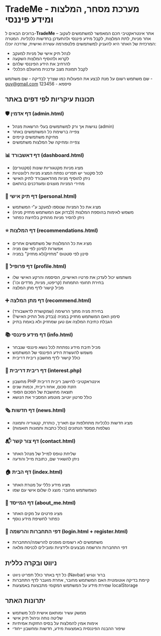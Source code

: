 # TradeMe - מערכת מסחר, המלצות ומידע פיננסי

ברוכים הבאים ל-**TradeMe** – אתר אינטראקטיבי חכם המאפשר למשתמשים לעקוב אחר מניות, לתת המלצות, לקבל מידע פיננסי ולהתעדכן בחדשות כלכליות.
המטרה המרכזית של האתר היא להעניק למשתמשים פלטפורמה עשירה ואישית, שדרכה יוכלו:

* לנהל תיק אישי של מניות למעקב
* לקרוא ולהוסיף המלצות השקעה
* להרחיב את הידע הפיננסי שלהם
* לקבל תמונת מצב עדכנית מהעולם הכלכלי

שם משתמש רשום על מנת לבצע את הפעולות כמו שצריך לבדיקה - 
שם משתמש - guy@gmail.com
סיסמא - 123456

## תכונות עיקריות לפי דפים באתר

### 🛡 דף אדמין (admin.html)

* נגישות אך ורק למשתמשים בעלי הרשאות מנהל (admin)
* צפייה ברשימת כל המשתמשים באתר
* מחיקת משתמשים קיימים
* צפייה ומחיקה של המלצות משתמשים

### 📊 דף דאשבורד (dashboard.html)

* מציג מניות מקטגוריות שונות (סקטורים)
* לכל סקטור יש תפריט נפתח המציג מניות רלוונטיות
* ניתן להוסיף מניות מהדאשבורד לתיק האישי
* מחירי המניות מוצגים ומעודכנים בהתאם

### 📁 דף תיק אישי (personal.html)

* מציג את כל המניות שנוספו למעקב ע"י המשתמש
* משמש לאימות בהוספת המלצות (לבדוק אם המשתמש מחזיק מניה)
* ניתן להסיר מניות מהתיק בלחיצת כפתור

### ⭐ דף המלצות (recommendations.html)

* מציג את כל ההמלצות של משתמשים אחרים
* אפשרות לסינון לפי שם מניה
* סינון לפי סטטוס "מחזיק/לא מחזיק" במניה

### 📝 דף פרופיל (profile.html)

* משתמש יכול לעדכן את פרטיו האישיים, הסיסמה והרקע האישי שלו
* בחירת תחומי התמחות (קריפטו, מניות, מדדים וכו')
* מכיל קישור לדף מתן המלצה

### ➕ דף מתן המלצה (recommend.html)

* בחירת מניה מתוך הרשימה (שמקושרת לדאשבורד)
* סימון האם המשתמש מחזיק במניה (נבדק מול התיק האישי!)
* הגבלת כתיבת המלצה אם טען שמחזיק ולא באמת בתיק

### 📚 דף מידע פיננסי (info.html)

* מכיל תיבת מידע נפתחת לכל נושא פיננסי שנבחר
* משמש להעשרת הידע הפיננסי של המשתמש
* כולל קישור לדף מחשבון ריבית דריבית

### 🧮 דף ריבית דריבית (interest.php)

* מחשבון PHP אינטראקטיבי לחישוב ריבית דריבית
* הזנת סכום, אחוז ריבית, וכמות שנים
* תוצאה מחושבת של הסכום הסופי
* כולל סרטון יוטיוב מוטמע המסביר את הנושא

### 🗞 דף חדשות (news.html)

* מציג חדשות כלכליות מתחלפות עם תאריך, כותרת, קטגוריה ותמונה
* נשלפות ממסד הנתונים (כולל כתבות ותמונות תואמות)

### 📬 דף צור קשר (contact.html)

* שליחת טופס למייל של מנהל האתר
* ניתן להשאיר שם, כתובת מייל והודעה

### 🏠 דף הבית (index.html)

* מציג מידע כללי על מטרת האתר
* כשמשתמש מחובר: מוצג לו שלום אישי עם שמו

### 👤 דף המייסד (about\_me.html)

* מציג פרטים על מקים האתר
* כפתור לחשיפת מידע נוסף

### 🔐 דפי התחברות והרשמה (login.html + register.html)

* משתמשים לא רשומים מופנים להרשמה/התחברות
* דפי התחברות והרשמה מבצעים ולידציות ומובילים לכניסה מלאה

## ניווט ובקרה כללית

* כל דף באתר כולל תפריט ניווט (Navbar) ברור ונגיש
* קיימת בדיקה אוטומטית האם המשתמש מחובר, אחרת מועבר לדף התחברות
* שמירת מידע על המשתמש המקומי מתבצעת באמצעות localStorage

## יתרונות האתר

* ממשק עשיר ומותאם אישית לכל משתמש
* שליטה נוחה וניהול תיק אישי
* אימות אמין להמלצות על בסיס החזקות אמיתיות
* שיפור ההבנה הפיננסית באמצעות מידע, חדשות ומחשבון ייחודי
